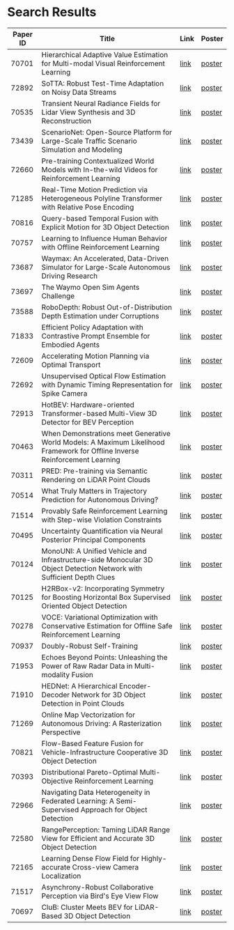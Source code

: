 # Search Results

| Paper ID       | Title      | Link      |   Poster   |
|------------|-----------------|------------|------------|
| 70701 | Hierarchical Adaptive Value Estimation for Multi-modal Visual Reinforcement Learning | [link](https://nips.cc/virtual/2023/poster/70701) | [poster](https://nips.cc) |
| 72892 | SoTTA: Robust Test-Time Adaptation on Noisy Data Streams | [link](https://nips.cc/virtual/2023/poster/72892) | [poster](https://nips.cc/media/PosterPDFs/NeurIPS%202023/72892.png?t=1697698472.1624212) |
| 70535 | Transient Neural Radiance Fields for Lidar View Synthesis and 3D Reconstruction | [link](https://nips.cc/virtual/2023/poster/70535) | [poster](https://nips.cc) |
| 73439 | ScenarioNet: Open-Source Platform for Large-Scale Traffic Scenario Simulation and Modeling | [link](https://nips.cc/virtual/2023/poster/73439) | [poster](https://nips.cc) |
| 72660 | Pre-training Contextualized World Models with In-the-wild Videos for Reinforcement Learning | [link](https://nips.cc/virtual/2023/poster/72660) | [poster](https://nips.cc/media/PosterPDFs/NeurIPS%202023/72660.png?t=1699282410.5369947) |
| 71285 | Real-Time Motion Prediction via Heterogeneous Polyline Transformer with Relative Pose Encoding | [link](https://nips.cc/virtual/2023/poster/71285) | [poster](https://nips.cc/media/PosterPDFs/NeurIPS%202023/71285.png?t=1697441066.4265263) |
| 70816 | Query-based Temporal Fusion with Explicit Motion for 3D Object Detection | [link](https://nips.cc/virtual/2023/poster/70816) | [poster](https://nips.cc/media/PosterPDFs/NeurIPS%202023/70816.png?t=1699257760.8058789) |
| 70757 | Learning to Influence Human Behavior with Offline Reinforcement Learning | [link](https://nips.cc/virtual/2023/poster/70757) | [poster](https://nips.cc) |
| 73687 | Waymax: An Accelerated, Data-Driven Simulator for Large-Scale Autonomous Driving Research | [link](https://nips.cc/virtual/2023/poster/73687) | [poster](https://nips.cc) |
| 73697 | The Waymo Open Sim Agents Challenge | [link](https://nips.cc/virtual/2023/poster/73697) | [poster](https://nips.cc) |
| 73588 | RoboDepth: Robust Out-of-Distribution Depth Estimation under Corruptions | [link](https://nips.cc/virtual/2023/poster/73588) | [poster](https://nips.cc/media/PosterPDFs/NeurIPS%202023/73588.png?t=1697490981.1947274) |
| 71833 | Efficient Policy Adaptation with Contrastive Prompt Ensemble for Embodied Agents | [link](https://nips.cc/virtual/2023/poster/71833) | [poster](https://nips.cc) |
| 72609 | Accelerating Motion Planning via Optimal Transport | [link](https://nips.cc/virtual/2023/poster/72609) | [poster](https://nips.cc/media/PosterPDFs/NeurIPS%202023/72609.png?t=1697180172.2772036) |
| 72692 | Unsupervised Optical Flow Estimation with Dynamic Timing Representation for Spike Camera | [link](https://nips.cc/virtual/2023/poster/72692) | [poster](https://nips.cc) |
| 72913 | HotBEV: Hardware-oriented Transformer-based Multi-View 3D Detector for BEV Perception | [link](https://nips.cc/virtual/2023/poster/72913) | [poster](https://nips.cc) |
| 70463 | When Demonstrations meet Generative World Models: A Maximum Likelihood Framework for Offline Inverse Reinforcement Learning | [link](https://nips.cc/virtual/2023/poster/70463) | [poster](https://nips.cc) |
| 70311 | PRED: Pre-training via Semantic Rendering on LiDAR Point Clouds | [link](https://nips.cc/virtual/2023/poster/70311) | [poster](https://nips.cc) |
| 70514 | What Truly Matters in Trajectory Prediction for Autonomous Driving? | [link](https://nips.cc/virtual/2023/poster/70514) | [poster](https://nips.cc) |
| 71514 | Provably Safe Reinforcement Learning with Step-wise Violation Constraints | [link](https://nips.cc/virtual/2023/poster/71514) | [poster](https://nips.cc) |
| 70495 | Uncertainty Quantification via Neural Posterior Principal Components | [link](https://nips.cc/virtual/2023/poster/70495) | [poster](https://nips.cc) |
| 70124 | MonoUNI: A Unified Vehicle and Infrastructure-side Monocular 3D Object Detection Network with Sufficient Depth Clues | [link](https://nips.cc/virtual/2023/poster/70124) | [poster](https://nips.cc/media/PosterPDFs/NeurIPS%202023/70124.png?t=1697794302.6190684) |
| 70125 | H2RBox-v2: Incorporating Symmetry for Boosting Horizontal Box Supervised Oriented Object Detection | [link](https://nips.cc/virtual/2023/poster/70125) | [poster](https://nips.cc/media/PosterPDFs/NeurIPS%202023/70125.png?t=1697468463.7803879) |
| 70278 | VOCE: Variational Optimization with Conservative Estimation for Offline Safe Reinforcement Learning | [link](https://nips.cc/virtual/2023/poster/70278) | [poster](https://nips.cc) |
| 70937 | Doubly-Robust Self-Training | [link](https://nips.cc/virtual/2023/poster/70937) | [poster](https://nips.cc) |
| 71953 | Echoes Beyond Points: Unleashing the Power of Raw Radar Data in Multi-modality Fusion | [link](https://nips.cc/virtual/2023/poster/71953) | [poster](https://nips.cc) |
| 71910 | HEDNet: A Hierarchical Encoder-Decoder Network for 3D Object Detection in Point Clouds | [link](https://nips.cc/virtual/2023/poster/71910) | [poster](https://nips.cc) |
| 71269 | Online Map Vectorization for Autonomous Driving: A Rasterization Perspective | [link](https://nips.cc/virtual/2023/poster/71269) | [poster](https://nips.cc) |
| 70821 | Flow-Based Feature Fusion for Vehicle-Infrastructure Cooperative 3D Object Detection | [link](https://nips.cc/virtual/2023/poster/70821) | [poster](https://nips.cc) |
| 70393 | Distributional Pareto-Optimal Multi-Objective Reinforcement Learning | [link](https://nips.cc/virtual/2023/poster/70393) | [poster](https://nips.cc) |
| 72966 | Navigating Data Heterogeneity in Federated Learning: A Semi-Supervised Approach for Object Detection | [link](https://nips.cc/virtual/2023/poster/72966) | [poster](https://nips.cc) |
| 72580 | RangePerception: Taming LiDAR Range View for Efficient and Accurate 3D Object Detection | [link](https://nips.cc/virtual/2023/poster/72580) | [poster](https://nips.cc/media/PosterPDFs/NeurIPS%202023/72580.png?t=1699442980.5426366) |
| 72165 | Learning Dense Flow Field for Highly-accurate Cross-view Camera Localization | [link](https://nips.cc/virtual/2023/poster/72165) | [poster](https://nips.cc) |
| 71517 | Asynchrony-Robust Collaborative Perception via Bird's Eye View Flow | [link](https://nips.cc/virtual/2023/poster/71517) | [poster](https://nips.cc) |
| 70697 | CluB: Cluster Meets BEV for LiDAR-Based 3D Object Detection | [link](https://nips.cc/virtual/2023/poster/70697) | [poster](https://nips.cc/media/PosterPDFs/NeurIPS%202023/70697.png?t=1698112563.1925676) |
